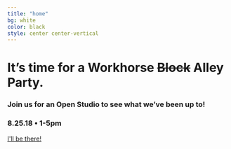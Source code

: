```yaml
---
title: "home"
bg: white
color: black
style: center center-vertical
---
```


# It’s time for a Workhorse ~~Block~~ Alley Party.

### Join us for an Open Studio to see what we’ve been up to!

### 8.25.18 • 1-5pm

<a class="btn" href="#20000105signup">I'll be there!</a>
